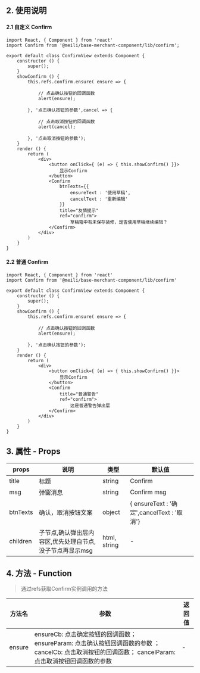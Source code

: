 ## 2. 使用说明
#### 2.1 自定义 Confirm

	import React, { Component } from 'react'
	import Confirm from '@meili/base-merchant-component/lib/confirm';
	
	export default class ConfirmView extends Component {
		constructor () {
			super();
		}
		showConfirm () {
			this.refs.confirm.ensure( ensure => {
			
            	// 点击确认按钮的回调函数
            	alert(ensure);
            	
        	}, '点击确认按钮的参数',cancel => {
        	
        		// 点击取消按钮的回调函数
        		alert(cancel);
        		
        	}, '点击取消按钮的参数');
		}
		render () {
			return (
				<div>
					<button onClick={ (e) => { this.showConfirm() }}>
						显示Confirm
					</button>
					<Confirm
						btnTexts={{
							ensureText : '使用草稿',
                			cancelText : '重新编辑'
						}}  
						title="友情提示"
						ref="confirm">
							草稿箱中有未保存装修，是否使用草稿继续编辑？
					</Confirm>
				</div>
			)
		}
	}

#### 2.2 普通 Confirm

	import React, { Component } from 'react'
	import Confirm from '@meili/base-merchant-component/lib/confirm'
	
	export default class ConfirmView extends Component {
		constructor () {
			super();
		}
		showConfirm () {
			this.refs.confirm.ensure( ensure => {
			
            	// 点击确认按钮的回调函数
            	alert(ensure);
            	
        	}, '点击确认按钮的参数');
		}
		render () {
			return (
				<div>
					<button onClick={ (e) => { this.showConfirm() }}>
						显示Confirm
					</button>
					<Confirm
						title="普通警告"
						ref="confirm">
							这是普通警告弹出层
					</Confirm>
				</div>
			)
		}
	}
	
## 3. 属性 - Props

| props        | 说明           | 类型         |   默认值       |
| ------------ | ------------- | ------------ | ------------  |
| title        | 标题           | string       | Confirm         |
| msg          | 弹窗消息        | string       | Confirm msg     |
| btnTexts     | 确认，取消按钮文案| object       | { ensureText : '确定',cancelText : '取消'}     |
| children     | 子节点,确认弹出层内容区,优先处理自节点,没子节点再显示msg| html, string | -   |

## 4. 方法 - Function

> 通过refs获取Confirm实例调用的方法

| 方法名        | 参数          | 返回值         |
| ------------ | ------------- | ------------ |
| ensure       | ensureCb: 点击确定按钮的回调函数； ensureParam: 点击确认按钮回调函数的参数 ；cancelCb: 点击取消按钮的回调函数； cancelParam: 点击取消按钮回调函数的参数            | -       |






